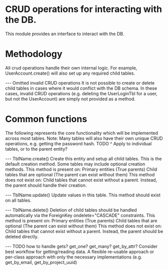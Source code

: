 # CRUD operations for interacting with the DB.
This module provides an interface to interact with the DB.

# Methodology
All crud operations handle their own internal logic. For example, UserAccount.create()
will also set up any required child tables.

--- Omitted invalid CRUD operations
It is not possible to create or delete child tables in cases where it would conflict with the DB schema. 
In these cases, invalid CRUD operations (e.g. deleting the UserLoginTbl for a user, but not the UserAccount) 
are simply not provided as a method.

# Common functions
The following represents the core functionality which will be implemented across most tables.
Note: Many tables will also have their own unique CRUD operations, e.g. getting the password hash.
TODO ^ Apply to individual tables, or to the parent entity?

--- TblName.create()
Create this entity and setup all child tables. This is the default creation method.
Some tables may include optional creation methods.
This method is present on:
  Primary entities (True parents)
  Child tables that are optional (The parent can exist without them)
This method does not exist on:
  Child tables that cannot exist without a parent. Instead, the parent should handle their creation.

--- TblName.update()
Update values in this table. This method should exist on all tables.

--- TblName.delete()
Deletion of child tables should be handled automatically via the ForeignKey ondelete="CASCADE" constraints.
This method is present on:
  Primary entities (True parents)
  Child tables that are optional (The parent can exist without them)
This method does not exist on:
  Child tables that cannot exist without a parent. Instead, the parent should be deleted directly.

--- TODO how to handle gets? get_one? get_many? get_by_attr?
Consider best workflow for getting/reading data. A flexible re-usable approach or per-class approach
with only the necessary implementations (e.g. get_by_email, get_by_project_uuid)
